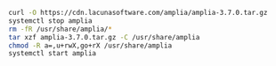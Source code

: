 ﻿```sh
curl -O https://cdn.lacunasoftware.com/amplia/amplia-3.7.0.tar.gz
systemctl stop amplia
rm -fR /usr/share/amplia/*
tar xzf amplia-3.7.0.tar.gz -C /usr/share/amplia
chmod -R a=,u+rwX,go+rX /usr/share/amplia
systemctl start amplia
```
